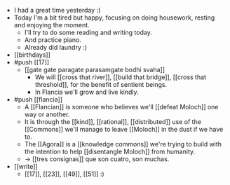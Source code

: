 - I had a great time yesterday :)
- Today I'm a bit tired but happy, focusing on doing housework, resting and enjoying the moment.
  - I'll try to do some reading and writing today.
  - And practice piano.
  - Already did laundry :)
- [[birthdays]]
- #push [[17]]
  - [[gate gate paragate parasamgate bodhi svaha]]
    - We will [[cross that river]], [[build that bridge]], [[cross that threshold]], for the benefit of sentient beings.
    - In Flancia we'll grow and live kindly.
- #push [[flancia]]
  - A [[Flancian]] is someone who believes we'll [[defeat Moloch]] one way or another.
  - It is through the [[kind]], [[rational]], [[distributed]] use of the [[Commons]] we'll manage to leave [[Moloch]] in the dust if we have to.
  - The [[Agora]] is a [[knowledge commons]] we're trying to build with the intention to help [[disentangle Moloch]] from humanity.
  - -> [[tres consignas]] que son cuatro, son muchas.
- [[write]]
  - [[17]], [[23]], [[49]], [[51]] :)
